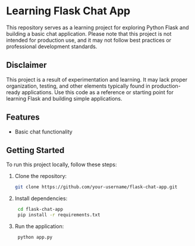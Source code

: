 # Learning Flask Chat App

This repository serves as a learning project for exploring Python Flask and building a basic chat application. Please note that this project is not intended for production use, and it may not follow best practices or professional development standards.

## Disclaimer

This project is a result of experimentation and learning. It may lack proper organization, testing, and other elements typically found in production-ready applications. Use this code as a reference or starting point for learning Flask and building simple applications.

## Features

- Basic chat functionality

## Getting Started

To run this project locally, follow these steps:

1. Clone the repository:

   ```bash
   git clone https://github.com/your-username/flask-chat-app.git
   ```

2. Install dependencies:

   ```bash
   	cd flask-chat-app
	pip install -r requirements.txt
   ```

3. Run the application:

   ```bash
   	python app.py
   ```
